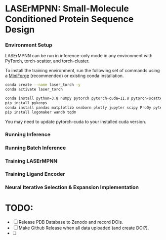 # LASErMPNN: Small-Molecule Conditioned Protein Sequence Design

### Environment Setup

LASErMPNN can be run in inference-only mode in any environment with PyTorch, torch-scatter, and torch-cluster.


To install the training environment, run the following set of commands using a [MiniForge](https://github.com/conda-forge/miniforge/releases/tag/24.11.3-2) (recommended) or existing conda installation.

```bash
conda create --name laser_torch -y
conda activate laser_torch

conda install python=3.8 numpy pytorch pytorch-cuda=11.8 pytorch-scatter pytorch-cluster scipy -c pytorch -c nvidia -c pyg -c defaults --override-channels -y
pip install pykeops
conda install pandas matplotlib seaborn plotly jupyter scipy ProDy pytest scikit-learn h5py rdkit -c conda-forge -y
pip install logomaker wandb tqdm

```

You may need to update pytorch-cuda to your installed cuda version.

### Running Inference

### Running Batch Inference

### Training LASErMPNN

### Training Ligand Encoder


### Neural Iterative Selection & Expansion Implementation

# TODO:

- [ ] Release PDB Database to Zenodo and record DOIs.
- [ ] Make Github Release when all data uploaded (and create DOI?).
- [ ] 